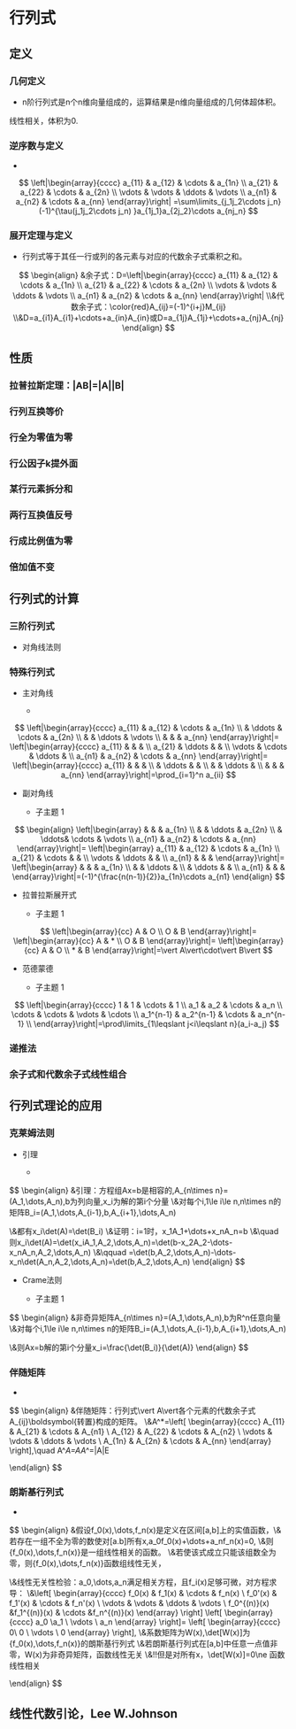 #  行列式

## 定义

### 几何定义

- n阶行列式是n个n维向量组成的，运算结果是n维向量组成的几何体超体积。

线性相关，体积为0.

### 逆序数与定义

- 

$$
\left|\begin{array}{cccc}      a_{11} & a_{12} & \cdots & a_{1n} \\
    a_{21} & a_{22} & \cdots & a_{2n} \\
    \vdots & \vdots & \ddots & \vdots \\
    a_{n1} & a_{n2} & \cdots & a_{nn}
\end{array}\right| 
=\sum\limits_{j_1j_2\cdots j_n} (-1)^{\tau(j_1j_2\cdots j_n) }a_{1j_1}a_{2j_2}\cdots a_{nj_n}
$$

### 展开定理与定义

- 行列式等于其任一行或列的各元素与对应的代数余子式乘积之和。

$$
\begin{align} &余子式：D=\left|\begin{array}{cccc} 
    a_{11} & a_{12} & \cdots & a_{1n} \\
    a_{21} & a_{22} & \cdots & a_{2n} \\
    \vdots & \vdots & \ddots & \vdots \\
    a_{n1} & a_{n2} & \cdots & a_{nn}
\end{array}\right|
\\&代数余子式：\color{red}A_{ij}=(-1)^{i+j}M_{ij}
\\&D=a_{i1}A_{i1}+\cdots+a_{in}A_{in}或D=a_{1j}A_{1j}+\cdots+a_{nj}A_{nj}
\end{align}
$$

## 性质

### 拉普拉斯定理：|AB|=|A||B|

### 行列互换等价

### 行全为零值为零

### 行公因子k提外面

### 某行元素拆分和

### 两行互换值反号

### 行成比例值为零

### 倍加值不变

## 行列式的计算

### 三阶行列式

- 对角线法则

### 特殊行列式

- 主对角线

	- 

$$
\left|\begin{array}{cccc}      a_{11} & a_{12} & \cdots & a_{1n} \\
     & \ddots & \cdots & a_{2n} \\
     & & \ddots & \vdots  \\
     & & & a_{nn}
\end{array}\right|=
\left|\begin{array}{cccc} 
    a_{11} & & & \\
    a_{21} & \ddots & & \\
    \vdots & \cdots & \ddots &  \\
    a_{n1} & a_{n2} & \cdots & a_{nn}
\end{array}\right|=
\left|\begin{array}{cccc} 
    a_{11} & & & \\
     & \ddots & & \\
     & & \ddots &  \\
     & & & a_{nn}
\end{array}\right|=\prod_{i=1}^n a_{ii}
$$

- 副对角线

	- 子主题 1

$$
\begin{align} \left|\begin{array}
     & & & a_{1n} \\
     & & \ddots & a_{2n} \\
     &  \ddots& \cdots & \vdots  \\
    a_{n1} & a_{n2} & \cdots & a_{nn}
\end{array}\right|=
\left|\begin{array}
    a_{11} & a_{12} & \cdots & a_{1n} \\
    a_{21} & \cdots &  & \\
    \vdots & \ddots & & \\
    a_{n1} & & &
\end{array}\right|=
\left|\begin{array}
     & & & a_{1n} \\
     & & \ddots & \\
     & \ddots & & \\
    a_{n1} & & &
\end{array}\right|=(-1)^{\frac{n(n-1)}{2}}a_{1n}\cdots a_{n1}
\end{align}
$$

- 拉普拉斯展开式

	- 子主题 1

$$
\left|\begin{array}{cc}     A & O \\
    O & B
\end{array}\right|=
\left|\begin{array}{cc}
    A & * \\
    O & B
\end{array}\right|=
\left|\begin{array}{cc}
    A & O \\
    * & B
\end{array}\right|=\vert A\vert\cdot\vert B\vert
$$

- 范德蒙德

	- 子主题 1

$$
\left|\begin{array}{cccc}          1 & 1 & \cdots & 1 \\
        a_1 & a_2  & \cdots & a_n \\
        \cdots & \cdots & \vdots & \cdots \\
        a_1^{n-1} & a_2^{n-1} & \cdots & a_n^{n-1} \\
    \end{array}\right|=\prod\limits_{1\leqslant j<i\leqslant n}(a_i-a_j)
$$

### 递推法

### 余子式和代数余子式线性组合

## 行列式理论的应用

### 克莱姆法则

- 引理

	- 

$$
\begin{align} &引理：方程组Ax=b是相容的,A_{n\times n}=(A_1,\dots,A_n),b为列向量,x_i为解的第i个分量
\\&对每个i,1\le i\le n,n\times n的矩阵B_i=(A_1,\dots,A_{i-1},b,A_{i+1},\dots,A_n)

\\&都有x_i\det(A)=\det(B_i)
\\&证明：i=1时，x_1A_1+\dots+x_nA_n=b
\\&\quad 则x_i\det(A)=\det(x_iA_1,A_2,\dots,A_n)=\det(b-x_2A_2-\dots-x_nA_n,A_2,\dots,A_n)
\\&\qquad =\det(b,A_2,\dots,A_n)-\dots-x_n\det(A_n,A_2,\dots,A_n)=\det(b,A_2,\dots,A_n)
\end{align}
$$

- Crame法则

	- 子主题 1

$$
\begin{align} &非奇异矩阵A_{n\times n}=(A_1,\dots,A_n),b为R^n任意向量
\\&对每个i,1\le i\le n,n\times n的矩阵B_i=(A_1,\dots,A_{i-1},b,A_{i+1},\dots,A_n)

\\&则Ax=b解的第i个分量x_i=\frac{\det(B_i)}{\det(A)}
\end{align}
$$

### 伴随矩阵

- 

$$
\begin{align} &伴随矩阵：行列式\vert A\vert各个元素的代数余子式A_{ij}\boldsymbol{转置}构成的矩阵。
\\&A^*=\left[
    \begin{array}{cccc}
        A_{11} & A_{21} & \cdots & A_{n1} \\
        A_{12} & A_{22} & \cdots & A_{n2} \\
        \vdots & \vdots & \ddots & \vdots \\
        A_{1n} & A_{2n} & \cdots & A_{nn}
    \end{array}
\right],\quad A^*A=AA^*=|A|E


\end{align}
$$

### 朗斯基行列式

- 

$$
\begin{align} &假设f_0(x),\dots,f_n(x)是定义在区间[a,b]上的实值函数，\\&若存在一组不全为零的数使对[a.b]所有x,a_0f_0(x)+\dots+a_nf_n(x)=0,
\\&则\{f_0(x),\dots,f_n(x)\}是一组线性相关的函数。
\\&若使该式成立只能该组数全为零，则\{f_0(x),\dots,f_n(x)\}函数组线性无关，

\\&线性无关性检验：a_0,\dots,a_n满足相关方程，且f_i(x)足够可微，对方程求导：
\\&\left[
    \begin{array}{cccc}
        f_0(x) & f_1(x) & \cdots & f_n(x) \\
        f_0'(x) & f_1'(x) & \cdots & f_n'(x) \\
        \vdots & \vdots & \ddots & \vdots \\
        f_0^{(n)}(x) &f_1^{(n)}(x) & \cdots &f_n^{(n)}(x)
    \end{array}
\right]
\left[
    \begin{array}{cccc}
        a_0 \\a_1 \\
        \vdots  \\
        a_n
    \end{array}
\right]=
\left[
    \begin{array}{cccc}
        0\\
        0 \\
        \vdots \\
        0    \end{array}
\right],
\\&系数矩阵为W(x),\det[W(x)]为\{f_0(x),\dots,f_n(x)\}的朗斯基行列式
\\&若朗斯基行列式在[a,b]中任意一点值非零，W(x)为非奇异矩阵，函数线性无关
\\&!!但是对所有x，\det[W(x)]=0\ne  函数线性相关

\end{align}
$$

## 线性代数引论，Lee W.Johnson

